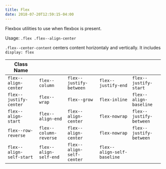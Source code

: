 ```yaml
---
title: Flex
date: 2018-07-20T12:59:15-04:00
---
```


Flexbox utilities to use when flexbox is present.

Usage:
`.flex .flex--align-center`

`.flex--center-content` centers content horizontaly and vertically. It includes `display: flex`

| Class Name               |                        |                           |                             |                         |
| ------------------------ | ---------------------- | ------------------------- | --------------------------- | ----------------------- |
| `flex--align-center`     | `flex--column`         | `flex--justify-between`   | `flex--justify-end`         | `flex--justify-start`   |
| `flex--justify-center`   | `flex--wrap`           | `flex--grow`              | `flex-inline`               | `flex--align-baseline`  |
| `flex--align-start`      | `flex--align-end`      | `flex--align-center`      | `flex-nowrap`               | `flex--justify-between` |
| `flex--row-reverse`      | `flex--column-reverse` | `flex--align-center`      | `flex-nowrap`               | `flex--justify-between` |
| `flex--align-self-start` | `flex--align-self-end` | `flex--align-self-center` | `flex--align-self-baseline` |
